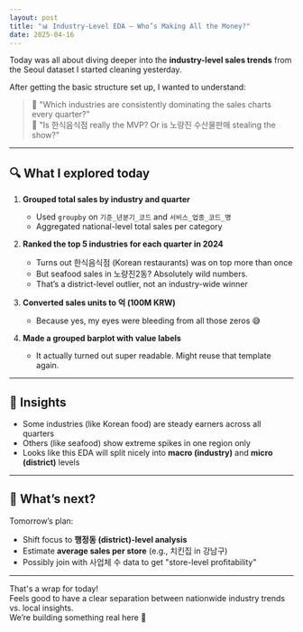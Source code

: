 ```yaml
---
layout: post
title: "📊 Industry-Level EDA – Who’s Making All the Money?"
date: 2025-04-16
---
```


Today was all about diving deeper into the **industry-level sales trends** from the Seoul dataset I started cleaning yesterday.

After getting the basic structure set up, I wanted to understand:

> 💭 "Which industries are consistently dominating the sales charts every quarter?"  
> 💭 "Is 한식음식점 really the MVP? Or is 노량진 수산물판매 stealing the show?"

---

## 🔍 What I explored today

1. **Grouped total sales by industry and quarter**  
   - Used `groupby` on `기준_년분기_코드` and `서비스_업종_코드_명`  
   - Aggregated national-level total sales per category

2. **Ranked the top 5 industries for each quarter in 2024**  
   - Turns out 한식음식점 (Korean restaurants) was on top more than once  
   - But seafood sales in 노량진2동? Absolutely wild numbers.  
   - That’s a district-level outlier, not an industry-wide winner

3. **Converted sales units to 억 (100M KRW)**  
   - Because yes, my eyes were bleeding from all those zeros 😅

4. **Made a grouped barplot with value labels**  
   - It actually turned out super readable. Might reuse that template again.

---

## 🧠 Insights

- Some industries (like Korean food) are steady earners across all quarters  
- Others (like seafood) show extreme spikes in one region only  
- Looks like this EDA will split nicely into **macro (industry)** and **micro (district)** levels

---

## 🔮 What’s next?

Tomorrow’s plan:
- Shift focus to **행정동 (district)-level analysis**
- Estimate **average sales per store** (e.g., 치킨집 in 강남구)
- Possibly join with 사업체 수 data to get "store-level profitability"

---

That's a wrap for today!  
Feels good to have a clear separation between nationwide industry trends vs. local insights.  
We’re building something real here 🚀

